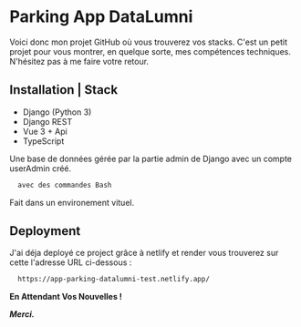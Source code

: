 
# Parking App DataLumni

Voici donc mon projet GitHub où vous trouverez vos stacks. C'est un petit projet pour vous montrer, en quelque sorte, mes compétences techniques. N'hésitez pas à me faire votre retour.


## Installation | Stack

- Django (Python 3)
- Django REST
- Vue 3 + Api
- TypeScript

Une base de données gérée par la partie admin de Django avec un compte userAdmin créé.

```bash
  avec des commandes Bash
```
Fait dans un environement vituel.
## Deployment

J'ai déja deployé ce project grâce à netlify et render 
vous trouverez sur cette l'adresse URL ci-dessous :

```bash
  https://app-parking-datalumni-test.netlify.app/
```

**En Attendant Vos Nouvelles !**

***Merci.***
